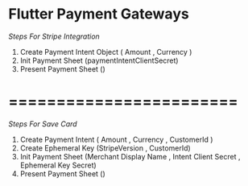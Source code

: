 # Flutter Payment Gateways
 _Steps For Stripe Integration_
1. Create Payment Intent Object ( Amount , Currency )
2. Init Payment Sheet (paymentIntentClientSecret)
3. Present Payment Sheet ()

# ======================== #

_Steps For Save Card_
1. Create Payment Intent ( Amount , Currency , CustomerId )
2. Create Ephemeral Key (StripeVersion , CustomerId)
3. Init Payment Sheet (Merchant Display Name , Intent Client Secret , Ephemeral Key Secret)
4. Present Payment Sheet ()
